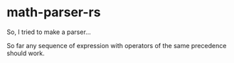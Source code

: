 # math-parser-rs
So, I tried to make a parser...

So far any sequence of expression with operators of the same precedence should work.
